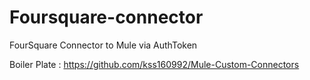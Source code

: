 # Foursquare-connector
FourSquare Connector to Mule via AuthToken

Boiler Plate : https://github.com/kss160992/Mule-Custom-Connectors


